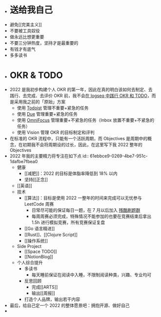 - # 送给我自己
- 避免[[完美主义]]
- 不要被工具奴役
- 做永远比想更重要
- 不要三分钟热度，坚持才是最重要的
- 有钱才有底气
- 多多读书
- # OKR & TODO
- 2022 是我初步构建个人 OKR 的第一年，因此在真的明白该如何去制定、去践行、去完成、去评价 OKR 前，我不会[在 logseq 中践行 OKR 和 TODO](https://www.bmpi.dev/self/okr-gtd-note-logseq/)，而是采用我之前的「原始」方案
	- 使用 [Todoist](https://todoist.com/) 管理不重要+紧急的任务
	- 使用 [Due](https://www.dueapp.com/) 管理重要+紧急的任务
	- 使用 [OmniFocus](https://www.omnigroup.com/omnifocus/) 管理重要+不紧急的任务（Inbox 放置不重要+不紧急的任务）
	- 使用 Vision 管理 OKR 的目标制定和评判
- 在标准的 OKR 流程中，只能有一个活跃周期，而 Objectives 是周期中的概念，在初期我不会将周期设的过长，因此，在这里写下我 2022 整年的 Objectives
- 2022 年我的主要精力将专注在如下点
  id:: 61ebbce9-0269-4be7-951c-1dafbe7fbea0
	- 健康
		- [[减肥]]：2022 的目标是体脂率降低到 18% 以内
		- 坚持[[正念]]
	- [[英语]]
	- 技术
		- [[算法]]：目标是使用 2022 一整年的时间来完成可以无忧参与 LeetCode 周赛
			- 日常尽可能的保证每日一题，在 7 月以后加入 [残酷刷题群](http://board.cruelcoding.com/)
			- 每周周赛必须完成，特殊情况不能参加的也要在竞赛结束后拿出 1.5h 进行模拟竞赛，所有竞赛保证复盘
		- [[Go 语言精进]]
		- [[Rust]]、[[Clojure Script]]
		- [[操作系统]]
	- Side Project
		- [[Space TODO]]
		- [[NotionBlog]]
	- 个人综合提升
		- 多读书
			- 每天睡前保证在阅读中入睡，不限制阅读种类，兴趣、专业均可
		- 反思回顾
			- 完成[[ARTS]]
			- 输出[[周报]]
		- 打造个人品牌，输出若干内容
- 最后，给自己定一个 2022 的整体愿景吧：拥抱开源、做好自己
-